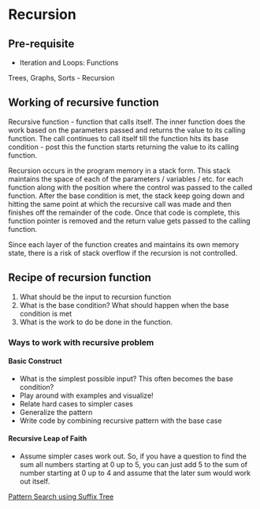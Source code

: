 # Recursion

## Pre-requisite

* Iteration and Loops:
Functions

Trees, Graphs, Sorts - Recursion

## Working of recursive function

Recursive function - function that calls itself. The inner function does the work based on the parameters passed and returns the value to its calling function. The call continues to call itself till the function hits its base condition - post this the function starts returning the value to its calling function.

Recursion occurs in the program memory in a stack form. This stack maintains the space of each of the parameters / variables / etc. for each function along with the position where the control was passed to the called function.
After the base condition is met, the stack keep going down and hitting the same point at which the recursive call was made and then finishes off the remainder of the code. Once that code is complete, this function pointer is removed and the return value gets passed to the calling function.

Since each layer of the function creates and maintains its own memory state, there is a risk of stack overflow if the recursion is not controlled.

## Recipe of recursion function

1. What should be the input to recursion function
2. What is the base condition? What should happen when the base condition is met
3. What is the work to do be done in the function.

### Ways to work with recursive problem

#### Basic Construct

* What is the simplest possible input? This often becomes the base condition?
* Play around with examples and visualize!
* Relate hard cases to simpler cases
* Generalize the pattern
* Write code by combining recursive pattern with the base case

#### Recursive Leap of Faith

* Assume simpler cases work out. So, if you have a question to find the sum all numbers starting at 0 up to 5, you can just add 5 to the sum of number starting at 0 up to 4 and assume that the later sum would work out itself.

[Pattern Search using Suffix Tree](https://www.geeksforgeeks.org/pattern-searching-using-suffix-tree/)
